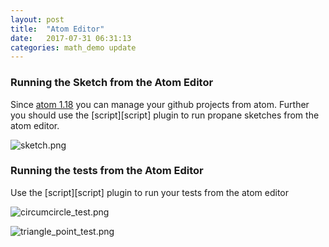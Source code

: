 ```yaml
---
layout: post
title:  "Atom Editor"
date:   2017-07-31 06:31:13
categories: math_demo update
---
```


### Running the Sketch from the Atom Editor ###

Since [atom 1.18][blog] you can manage your github projects from atom. Further you should use the [script][script] plugin to run propane sketches from the atom editor.

![sketch.png]({{site.github.url}}/assets/sketch.png)

### Running the tests from the Atom Editor ###

Use the [script][script] plugin to run your tests from the atom editor

![circumcircle_test.png]({{site.github.url}}/assets/circumcircle_test.png)

![triangle_point_test.png]({{site.github.url}}/assets/triangle_point_test.png)

[blog]:http://blog.atom.io/2017/06/13/atom-1-18.html
